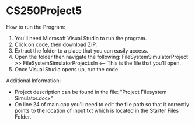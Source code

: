 # CS250Project5
How to run the Program:
  1. You'll need Microsoft Visual Studio to run the program.
  2. Click on code, then download ZIP.
  3. Extract the folder to a place that you can easily access.
  4. Open the folder then navigate the following: FileSystemSimulatorProject >> FileSystemSimulatorProject.sln <-- This is the file that you'll open.
  5. Once Visual Studio opens up, run the code.

Additional Information:
 * Project description can be found in the file: "Project Filesystem Simulator.docx"
 * On line 24 of main.cpp you'll need to edit the file path so that it correctly points to the location of input.txt which is located in the Starter Files Folder.
   
